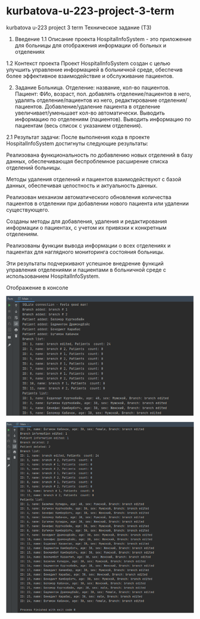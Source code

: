 # kurbatova-u-223-project-3-term
kurbatova u-223 project 3 term
Техническое задание (ТЗ)
1. Введение
1.1 Описание проекта
HospitalInfoSystem - это приложение для больницы для отображения информации об больных и отделениях

1.2 Контекст проекта
Проект HospitalInfoSystem создан с целью улучшить управление информацией в больничной среде, обеспечив более эффективное взаимодействие и обслуживание пациентов.

2. Задание
Больница. Отделение: название, кол-во пациентов. Пациент: ФИо, возраст, пол. добавлять отделение/пациентов в него, удалять отделение/пациентов из него, редактирование отделения/пациентов. Добавление/удаление пациента в отделение увеличивает/уменьшает кол-во автоматически. Выводить информацию по отделениям (пациентов). Выводить информацию по пациентам (весь список с указанием отделения).

2.1 Результат задачи:
После выполнения кода в проекте HospitalInfoSystem достигнуты следующие результаты:

Реализована функциональность по добавлению новых отделений в базу данных, обеспечивающая беспроблемное расширение списка отделений больницы.

Методы удаления отделений и пациентов взаимодействуют с базой данных, обеспечивая целостность и актуальность данных.

Реализован механизм автоматического обновления количества пациентов в отделении при добавлении нового пациента или удалении существующего.

Созданы методы для добавления, удаления и редактирования информации о пациентах, с учетом их привязки к конкретным отделениям.

Реализованы функции вывода информации о всех отделениях и пациентах для наглядного мониторинга состояния больницы.

Эти результаты подчеркивают успешное внедрение функций управления отделениями и пациентами в больничной среде с использованием HospitalInfoSystem.

Отображение в консоле

![libraries](https://github.com/Ekaterina372/kurbatova-u-223-project-3-term/blob/main/%D0%BF%D1%80%D0%BE%D0%B5%D0%BA%D1%821.png)

![libraries](https://github.com/Ekaterina372/kurbatova-u-223-project-3-term/blob/main/%D0%BF%D1%80%D0%BE%D0%B5%D0%BA%D1%82%202.png)

